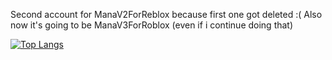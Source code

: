Second account for ManaV2ForReblox because first one got deleted :(
Also now it's going to be ManaV3ForRoblox (even if i continue doing that)

[![Top Langs](https://github-readme-stats.vercel.app/api/top-langs/?username=Maanaaaa&langs_count=8&theme=radical)](https://github.com/anuraghazra/github-readme-stats)
